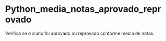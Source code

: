 # Python_media_notas_aprovado_reprovado
Verifica se o aluno foi aprovado ou reprovado conforme média de notas.
